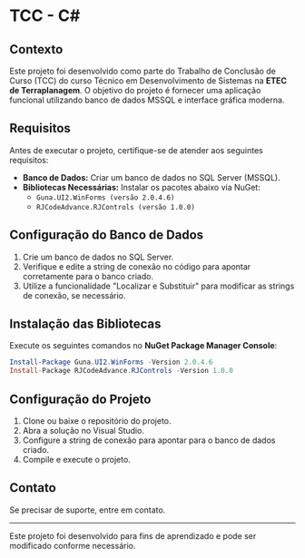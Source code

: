 # TCC - C#

## Contexto
Este projeto foi desenvolvido como parte do Trabalho de Conclusão de Curso (TCC) do curso Técnico em Desenvolvimento de Sistemas na **ETEC de Terraplanagem**. O objetivo do projeto é fornecer uma aplicação funcional utilizando banco de dados MSSQL e interface gráfica moderna.

## Requisitos
Antes de executar o projeto, certifique-se de atender aos seguintes requisitos:

- **Banco de Dados:** Criar um banco de dados no SQL Server (MSSQL).
- **Bibliotecas Necessárias:** Instalar os pacotes abaixo via NuGet:
  - `Guna.UI2.WinForms (versão 2.0.4.6)`
  - `RJCodeAdvance.RJControls (versão 1.0.0)`

## Configuração do Banco de Dados
1. Crie um banco de dados no SQL Server.
2. Verifique e edite a string de conexão no código para apontar corretamente para o banco criado.
3. Utilize a funcionalidade "Localizar e Substituir" para modificar as strings de conexão, se necessário.

## Instalação das Bibliotecas
Execute os seguintes comandos no **NuGet Package Manager Console**:
```powershell
Install-Package Guna.UI2.WinForms -Version 2.0.4.6
Install-Package RJCodeAdvance.RJControls -Version 1.0.0
```

## Configuração do Projeto
1. Clone ou baixe o repositório do projeto.
2. Abra a solução no Visual Studio.
3. Configure a string de conexão para apontar para o banco de dados criado.
4. Compile e execute o projeto.

## Contato
Se precisar de suporte, entre em contato.

---
Este projeto foi desenvolvido para fins de aprendizado e pode ser modificado conforme necessário.


